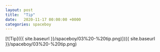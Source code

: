 ```yaml
---
layout: post
title:  "Tip"
date:   2020-11-17 00:00:00 +0000
categories: spaceboy
---
```


[![Tip]({{ site.baseurl }}/spaceboy/03%20-%20tip.png)]({{ site.baseurl }}/spaceboy/03%20-%20tip.png)

